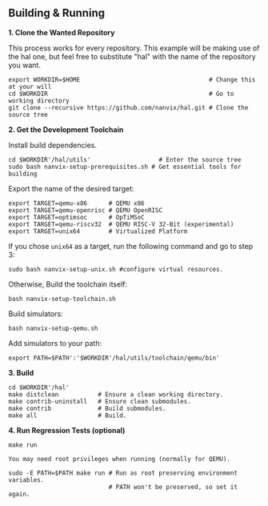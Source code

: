 Building & Running
------------------

**1. Clone the Wanted Repository**

This process works for every repository. This example will be making use of the hal
one, but feel free to substitute "hal" with the name of the repository you want.

```
export WORKDIR=$HOME                                    # Change this at your will
cd $WORKDIR                                             # Go to working directory
git clone --recursive https://github.com/nanvix/hal.git # Clone the source tree
```

**2. Get the Development Toolchain**

Install build dependencies.

```
cd $WORKDIR'/hal/utils'                   # Enter the source tree
sudo bash nanvix-setup-prerequisites.sh # Get essential tools for building
```

Export the name of the desired target:
```
export TARGET=qemu-x86      # QEMU x86
export TARGET=qemu-openrisc # QEMU OpenRISC
export TARGET=optimsoc      # OpTiMSoC
export TARGET=qemu-riscv32  # QEMU RISC-V 32-Bit (experimental)
export TARGET=unix64        # Virtualized Platform
```

If you chose `unix64` as a target, run the following command and go to step 3:

`sudo bash nanvix-setup-unix.sh #configure virtual resources.`

Otherwise, Build the toolchain itself:

```
bash nanvix-setup-toolchain.sh
```

Build simulators:

```
bash nanvix-setup-qemu.sh
```

Add simulators to your path:

```
export PATH=$PATH':'$WORKDIR'/hal/utils/toolchain/qemu/bin'
```

**3. Build**

```
cd $WORKDIR'/hal'
make distclean           # Ensure a clean working directory.
make contrib-uninstall   # Ensure clean submodules.
make contrib             # Build submodules.
make all                 # Build.
```

**4. Run Regression Tests (optional)**

```
make run
```

`You may need root privileges when running (normally for QEMU).`

```
sudo -E PATH=$PATH make run # Run as root preserving environment variables.
                            # PATH won't be preserved, so set it again.
```
